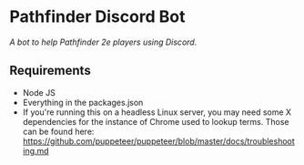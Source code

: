 # Pathfinder Discord Bot
*A bot to help Pathfinder 2e players using Discord.*

## Requirements
* Node JS
* Everything in the packages.json
* If you're running this on a headless Linux server, you may need some X dependencies for the instance of Chrome used to lookup terms. Those can be found here: https://github.com/puppeteer/puppeteer/blob/master/docs/troubleshooting.md
